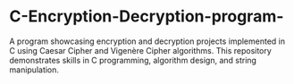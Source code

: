 # C-Encryption-Decryption-program-
A program showcasing encryption and decryption projects implemented in C using Caesar Cipher and Vigenère Cipher algorithms. This repository demonstrates skills in C programming, algorithm design, and string manipulation.

